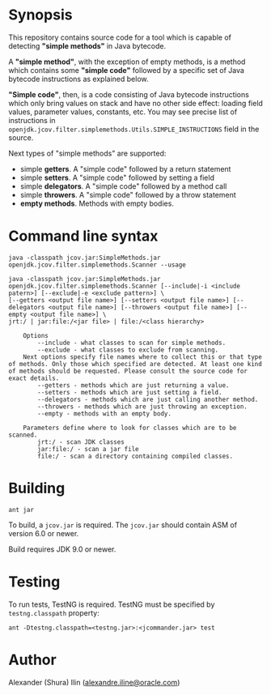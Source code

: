# Synopsis

This repository contains source code for a tool which is capable of detecting **"simple methods"** in Java bytecode.

A **"simple method"**, with the exception of empty methods, is a method which contains some **"simple code"** followed by a specific set of Java bytecode instructions as explained below.

**"Simple code"**, then, is a code consisting of Java bytecode instructions which only bring values on stack and have no other side effect: loading field values, parameter values, constants, etc. You may see precise list of instructions in `openjdk.jcov.filter.simplemethods.Utils.SIMPLE_INSTRUCTIONS` field in the source.

Next types of "simple methods" are supported:
 * simple **getters**. A "simple code" followed by a return statement
 * simple **setters**. A "simple code" followed by setting a field
 * simple **delegators**. A "simple code" followed by a method call
 * simple **throwers**. A "simple code" followed by a throw statement
 * **empty methods**. Methods with empty bodies.

# Command line syntax
```
java -classpath jcov.jar:SimpleMethods.jar openjdk.jcov.filter.simplemethods.Scanner --usage

java -classpath jcov.jar:SimpleMethods.jar openjdk.jcov.filter.simplemethods.Scanner [--include|-i <include patern>] [--exclude|-e <exclude pattern>] \
[--getters <output file name>] [--setters <output file name>] [--delegators <output file name>] [--throwers <output file name>] [--empty <output file name>] \
jrt:/ | jar:file:/<jar file> | file:/<class hierarchy>

    Options
        --include - what classes to scan for simple methods.
        --exclude - what classes to exclude from scanning.
    Next options specify file names where to collect this or that type of methods. Only those which specified are detected. At least one kind of methods should be requested. Please consult the source code for exact details.
        --getters - methods which are just returning a value.
        --setters - methods which are just setting a field.
        --delegators - methods which are just calling another method.
        --throwers - methods which are just throwing an exception.
        --empty - methods with an empty body.

    Parameters define where to look for classes which are to be scanned.
        jrt:/ - scan JDK classes
        jar:file:/ - scan a jar file
        file:/ - scan a directory containing compiled classes.
```
# Building
```
ant jar
```

To build, a `jcov.jar` is required. The `jcov.jar` should contain ASM of version 6.0 or newer.

Build requires JDK 9.0 or newer.

# Testing

To run tests, TestNG is required. TestNG must be specified by `testng.classpath` property:
```
ant -Dtestng.classpath=<testng.jar>:<jcommander.jar> test
```

# Author
Alexander (Shura) Ilin (alexandre.iline@oracle.com)
